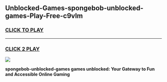 
## Unblocked-Games-spongebob-unblocked-games-Play-Free-c9vlm
<h3>
<a href="https://premium76.site?title=spongebob-unblocked-games&ref=21A">CLICK TO PLAY</a></h3>
<hr>

<h3>
<a href="https://premium76.site?title=spongebob-unblocked-games&ref=21A">CLICK 2 PLAY</a>
  
</h3>

<a href="https://premium76.site?title=spongebob-unblocked-games&ref=21A"><img src="https://clearcache.store/games.png"></a>


**spongebob-unblocked-games games unblocked: Your Gateway to Fun and Accessible Online Gaming**
